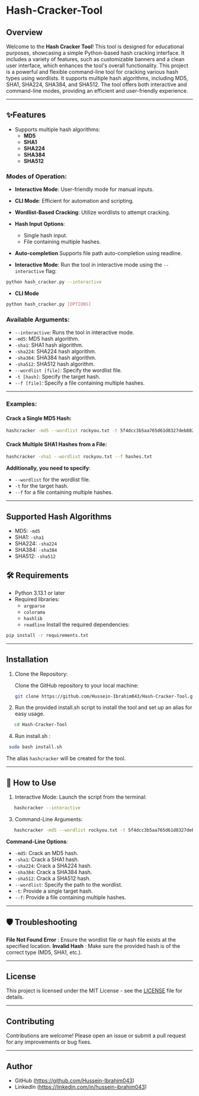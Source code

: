 # Hash-Cracker-Tool
## Overview

Welcome to the **Hash Cracker Tool**! This tool is designed for educational purposes, showcasing a simple Python-based hash cracking interface. It includes a variety of features, such as customizable banners and a clean user interface, which enhances the tool's overall functionality.
This project is a powerful and flexible command-line tool for cracking various hash types using wordlists. It supports multiple hash algorithms, including MD5, SHA1, SHA224, SHA384, and SHA512. The tool offers both interactive and command-line modes, providing an efficient and user-friendly experience.


---

## ✨Features
- Supports multiple hash algorithms:
  - **MD5**
  - **SHA1**
  - **SHA224**
  - **SHA384**
  - **SHA512**
### Modes of Operation:
  - **Interactive Mode**: User-friendly mode for manual inputs.
  - **CLI Mode**: Efficient for automation and scripting.
  - **Wordlist-Based Cracking**: Utilize wordlists to attempt cracking.
  - **Hash Input Options**:
    - Single hash input.
    - File containing multiple hashes.
  - **Auto-completion** Supports file path auto-completion using readline.


- **Interactive Mode**: Run the tool in interactive mode using the `--interactive` flag:
```bash
python hash_cracker.py --interactive
```

- **CLI Mode**
```bash
python hash_cracker.py [OPTIONS]
```
  
### Available Arguments:
  - `--interactive`: Runs the tool in interactive mode.
  - `-md5`: MD5 hash algorithm.
  - `-sha1`: SHA1 hash algorithm.
  - `-sha224`: SHA224 hash algorithm.
  - `-sha384`: SHA384 hash algorithm.
  - `-sha512`: SHA512 hash algorithm.
  - `--wordlist [file]`: Specify the wordlist file.
  - `-t [hash]`: Specify the target hash.
  - `--f [file]`: Specify a file containing multiple hashes.

---
### Examples:

#### Crack a Single MD5 Hash:
```bash
hashcracker -md5 --wordlist rockyou.txt -t 5f4dcc3b5aa765d61d8327deb882cf99
```

#### Crack Multiple SHA1 Hashes from a File:
```bash
hashcracker -sha1 --wordlist rockyou.txt --f hashes.txt
```
**Additionally, you need to specify**:
 - `--wordlist` for the wordlist file.
 - `-t` for the target hash.
 - `--f` for a file containing multiple hashes.

---

## Supported Hash Algorithms
- MD5: `-md5`
- SHA1: `-sha1`
- SHA224: `-sha224`
- SHA384: `-sha384`
- SHA512: `-sha512`

  
## 🛠️ Requirements
- Python 3.13.1 or later
- Required libraries:
  - `argparse`
  - `colorama`
  - `hashlib`
  - `readline`
Install the required dependencies:
```bash
pip install -r requirements.txt
```

---

## Installation

1. Clone the Repository:

   Clone the GitHub repository to your local machine:

   ```bash
   git clone https://github.com/Hussein-Ibrahim043/Hash-Cracker-Tool.git

2. Run the provided install.sh script to install the tool and set up an alias for easy usage.
```bash
   cd Hash-Cracker-Tool
```

4. Run install.sh :
  ```bash
   sudo bash install.sh
   ```
   
The alias `hashcracker` will be created for the tool.

---

## 🚀 How to Use
1. Interactive Mode:
   Launch the script from the terminal:
```bash
   hashcracker --interactive
```
3. Command-Line Arguments:
```bash
   hashcracker -md5 --wordlist rockyou.txt -t 5f4dcc3b5aa765d61d8327deb882cf99
```
   **Command-Line Options**:
   - `-md5`: Crack an MD5 hash.
   - `-sha1`: Crack a SHA1 hash.
   - `-sha224`: Crack a SHA224 hash.
   - `-sha384`: Crack a SHA384 hash.
   - `-sha512`: Crack a SHA512 hash.
   - `--wordlist`: Specify the path to the wordlist.
   - `-t`: Provide a single target hash.
   - `--f`: Provide a file containing multiple hashes.

     
        
---

## 🛡️ Troubleshooting

**File Not Found Error** : Ensure the wordlist file or hash file exists at the specified location.
**Invalid Hash** : Make sure the provided hash is of the correct type (MD5, SHA1, etc.).

---

## License

This project is licensed under the MIT License - see the [LICENSE](LICENSE) file for details.

---

## Contributing

Contributions are welcome! Please open an issue or submit a pull request for any improvements or bug fixes.

---

## Author

- GitHub (https://github.com/Hussein-Ibrahim043)
- LinkedIn (https://linkedin.com/in/hussein-ibrahim043)
